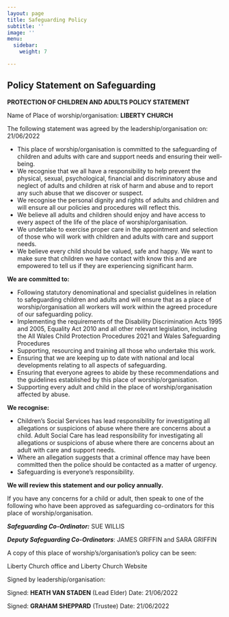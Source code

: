 ```yaml
---
layout: page
title: Safeguarding Policy
subtitle: ''
image: ''
menu:
  sidebar:
    weight: 7

---
```

## **Policy Statement on Safeguarding**

**PROTECTION OF CHILDREN AND ADULTS POLICY STATEMENT**

Name of Place of worship/organisation: **LIBERTY CHURCH**

The following statement was agreed by the leadership/organisation on: 21/06/2022

* This place of worship/organisation is committed to the safeguarding of children and adults with care and support needs and ensuring their well-being.
* We recognise that we all have a responsibility to help prevent the physical, sexual, psychological, financial and discriminatory abuse and neglect of adults and children at risk of harm and abuse and to report any such abuse that we discover or suspect.
* We recognise the personal dignity and rights of adults and children and will ensure all our policies and procedures will reflect this.
* We believe all adults and children should enjoy and have access to every aspect of the life of the place of worship/organisation.
* We undertake to exercise proper care in the appointment and selection of those who will work with children and adults with care and support needs.
* We believe every child should be valued, safe and happy. We want to make sure that children we have contact with know this and are empowered to tell us if they are experiencing significant harm.

**We are committed to:**

* Following statutory denominational and specialist guidelines in relation to safeguarding children and adults and will ensure that as a place of worship/organisation all workers will work within the agreed procedure of our safeguarding policy.
* Implementing the requirements of the Disability Discrimination Acts 1995 and 2005, Equality Act 2010 and all other relevant legislation, including the All Wales Child Protection Procedures 2021 and Wales Safeguarding Procedures
* Supporting, resourcing and training all those who undertake this work.
* Ensuring that we are keeping up to date with national and local developments relating to all aspects of safeguarding.
* Ensuring that everyone agrees to abide by these recommendations and the guidelines established by this place of worship/organisation.
* Supporting every adult and child in the place of worship/organisation affected by abuse.

**We recognise:**

* Children’s Social Services has lead responsibility for investigating all allegations or suspicions of abuse where there are concerns about a child. Adult Social Care has lead responsibility for investigating all allegations or suspicions of abuse where there are concerns about an adult with care and support needs.
* Where an allegation suggests that a criminal offence may have been committed then the police should be contacted as a matter of urgency.
* Safeguarding is everyone’s responsibility.

**We will review this statement and our policy annually.**

If you have any concerns for a child or adult, then speak to one of the following who have been approved as safeguarding co-ordinators for this place of worship/organisation.

**_Safeguarding Co-Ordinator:_** SUE WILLIS

**_Deputy Safeguarding Co-Ordinators_**: JAMES GRIFFIN and SARA GRIFFIN

A copy of this place of worship’s/organisation’s policy can be seen:

Liberty Church office and Liberty Church Website

Signed by leadership/organisation:

Signed: **HEATH VAN STADEN** (Lead Elder) Date: 21/06/2022

Signed: **GRAHAM SHEPPARD** (Trustee) Date: 21/06/2022